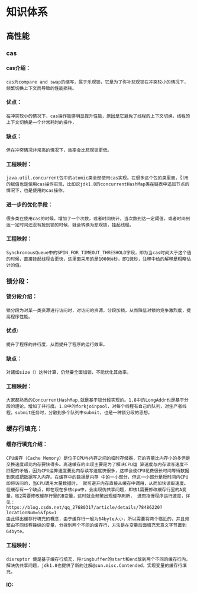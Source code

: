 # 知识体系
## 高性能 
### cas
#### cas介绍：
    cas为compare and swap的缩写，属于乐观锁，它是为了弥补悲观锁在冲突较小的情况下，频繁切换上下文而导致的性能损耗。
#### 优点：
    在冲突较小的情况下，cas操作能够明显提升性能，原因是它避免了线程的上下文切换，线程的上下文切换是一个非常耗时的操作，
#### 缺点：
    但在冲突情况非常高的情况下，效率会比悲观锁更低。
#### 工程映射：
    java.util.concurrent包中的atomic类全部使用cas实现。在很多这个包的类里面，引用的赋值也是使用cas操作实现，比如说jdk1.8的concurrentHashMap类在链表中追加节点的情况下，也是使用的cas操作。
#### 进一步的优化手段：
    很多类在使用cas的时候，增加了一个次数，或者时间统计，当次数到达一定阈值，或者时间到达一定时间还没有抢到锁的时候，就会转换为悲观锁，挂起线程。
#### 工程映射：
    SynchronousQueue中的SPIN_FOR_TIMEOUT_THRESHOLD字段，即为当cas时间大于这个值的时候，直接挂起线程会更快，这里面采用的是1000纳秒，即1微秒，注释中给的解释是粗略估计的值。
### 锁分段：
#### 锁分段介绍：
    锁分段为对某一类资源进行访问时，对访问的资源，分段加锁，从而降低对锁的竞争激烈度，提高程序性能。
#### 优点:
    提升了程序的并行度，从而提升了程序的运行效率。
#### 缺点：
    对诸如size（）这种计算，仍然要全面加锁，不能优化其效率。
#### 工程映射：
    大家都熟悉的ConcurrentHashMap,就是基于锁分段实现的。1.8中的LongAddr也是基于分段的理论，增加了并行度。1.8中的forkjoinpool，对每个线程有自己的队列，对生产者线程，submit任务时，分散到多个队列中submit，也是一种锁分段的思想。
### 缓存行填充：
#### 缓存行填充介绍：
    CPU缓存（Cache Memory）是位于CPU与内存之间的临时存储器，它的容量比内存小的多但是交换速度却比内存要快得多。高速缓存的出现主要是为了解决CPU运 算速度与内存读写速度不匹配的矛盾，因为CPU运算速度要比内存读写速度快很多，这样会使CPU花费很长时间等待数据到来或把数据写入内存。在缓存中的数据是内存 中的一小部分，但这一小部分是短时间内CPU即将访问的，当CPU调用大量数据时， 就可避开内存直接从缓存中调用，从而加快读取速度。但缓存有一个缺点，即在现在多核cpu中，会出现伪共享问题，即核1需要修改缓存行里的A变量，核2需要修改缓存行里的B变量，这时就会频繁出现缓存刷新， 进而拖慢程序运行速度，详见： 
    https://blog.csdn.net/qq_27680317/article/details/78486220?locationNum=5&fps=1 
    由此得出缓存行填充的概念，由于缓存行一般为64byte大小，所以需要将两个临近的，并且频繁由不同线程操纵的变量，分拆到两个不同的缓存行，方法是在变量后面填充无意义字节直到64byte。
#### 工程映射：
    disruptor 便是基于缓存行填充，将ringbuffer的start和end放到两个不同的缓存行内，解决伪共享问题，jdk1.8也提供了新的注解@sun.misc.Contended，实现变量的缓存行填充。
#### IO:
#####